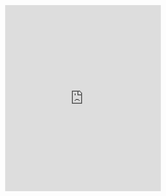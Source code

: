 <iframe src="https://drive.google.com/file/d/17lffgitkl_YzL56j4y73WCp2u-Ef5QTu/preview" width="100%" height="600px" frameborder="0"></iframe>